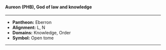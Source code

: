 #### Aureon (PHB), God of law and knowledge
___

- **Pantheon:** Eberron
- **Alignment:** L, N
- **Domains:** Knowledge, Order
- **Symbol:** Open tome
___
